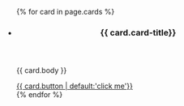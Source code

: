 
<div class="resources">
  <ul class="usa-card-group">
    {% for card in page.cards %}
      <li class="tablet:grid-col-4 usa-card">
        <div class="usa-card__container">
          <header class="usa-card__header">
            <h3 class="usa-card__heading">{{ card.card-title}}</h3>
          </header>
          <div class="usa-card__body">
            <p>{{ card.body }}</p>
          </div>
          <div class="usa-card__footer">
            <a href="{{ card.link }}" class="usa-button">{{ card.button | default:'click me'}}</a>
          </div>
        </div>
      </li>
    {% endfor %}
  </ul>
</div>
